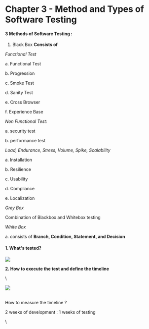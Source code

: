 # Chapter 3 - Method and Types of Software Testing

#### 3 Methods of Software Testing :

1. Black Box **Consists of**&#x20;

_Functional Test_ &#x20;

a. Functional Test&#x20;

b. Progression

c. Smoke Test&#x20;

d. Sanity Test&#x20;

e. Cross Browser&#x20;

f. Experience Base&#x20;

_Non Functional Test:_&#x20;

a. security test&#x20;

b. performance test&#x20;

_Load, Endurance, Stress, Volume, Spike, Scalability_&#x20;

a. Installation&#x20;

b. Resilience                         &#x20;

c. Usability&#x20;

d. Compliance

e. Localization&#x20;

_Grey Box_

Combination of Blackbox and Whitebox testing

_White Box_

a. consists of **Branch, Condition, Statement, and Decision**

#### 1. What's tested?&#x20;

#### &#x20;

![](<../.gitbook/assets/image (10).png>)

**2. How to execute the test and define the timeline**

\


![](<../.gitbook/assets/image (8).png>)

\
How to measure the timeline ?

2 weeks of development : 1 weeks of testing

\
